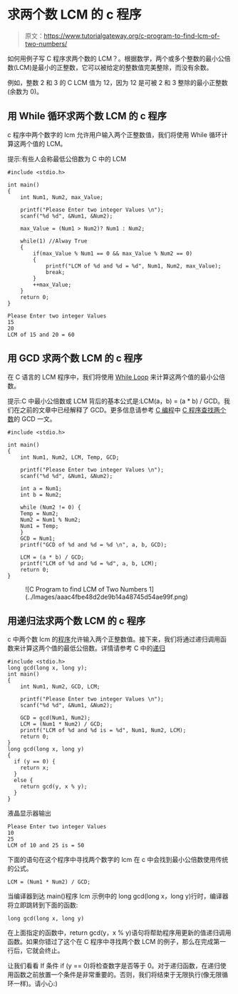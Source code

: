 # 求两个数 LCM 的 c 程序

> 原文：<https://www.tutorialgateway.org/c-program-to-find-lcm-of-two-numbers/>

如何用例子写 C 程序求两个数的 LCM？。根据数学，两个或多个整数的最小公倍数(LCM)是最小的正整数，它可以被给定的整数值完美整除，而没有余数。

例如，整数 2 和 3 的 C LCM 值为 12，因为 12 是可被 2 和 3 整除的最小正整数(余数为 0)。

## 用 While 循环求两个数 LCM 的 c 程序

c 程序中两个数字的 lcm 允许用户输入两个正整数值，我们将使用 While 循环计算这两个值的 LCM。

提示:有些人会称最低公倍数为 C 中的 LCM

```
#include <stdio.h>

int main()
{
    int Num1, Num2, max_Value;

    printf("Please Enter two integer Values \n");
    scanf("%d %d", &Num1, &Num2);

    max_Value = (Num1 > Num2)? Num1 : Num2;

    while(1) //Alway True
    {
    	if(max_Value % Num1 == 0 && max_Value % Num2 == 0) 
    	{
    		printf("LCM of %d and %d = %d", Num1, Num2, max_Value);
    		break;
		}
		++max_Value;
	}
    return 0;
}
```

```
Please Enter two integer Values 
15
20
LCM of 15 and 20 = 60
```

## 用 GCD 求两个数 LCM 的 c 程序

在 C 语言的 LCM 程序中，我们将使用 [While Loop](https://www.tutorialgateway.org/while-loop-in-c/) 来计算这两个值的最小公倍数。

提示:C 中最小公倍数或 LCM 背后的基本公式是:LCM(a，b) = (a * b) / GCD。我们在之前的文章中已经解释了 GCD。更多信息请参考 [C 编程](https://www.tutorialgateway.org/c-programming/)中 [C 程序查找两个数](https://www.tutorialgateway.org/c-program-to-find-gcd-of-two-numbers/)的 GCD 一文。

```
#include <stdio.h>

int main()
{
    int Num1, Num2, LCM, Temp, GCD;

    printf("Please Enter two integer Values \n");
    scanf("%d %d", &Num1, &Num2);

    int a = Num1;
    int b = Num2;

    while (Num2 != 0) {
 	Temp = Num2;
 	Num2 = Num1 % Num2;
 	Num1 = Temp;
    }
    GCD = Num1;
    printf("GCD of %d and %d = %d \n", a, b, GCD);

    LCM = (a * b) / GCD;
    printf("LCM of %d and %d = %d", a, b, LCM);
    return 0;
}
```

<figure class="wp-block-image">![C Program to find LCM of Two Numbers 1](../Images/aaac4fbe48d2de9b14a48745d54ae99f.png)</figure>

## 用递归法求两个数 LCM 的 c 程序

c 中两个数 lcm 的[程序](https://www.tutorialgateway.org/c-programming-examples/)允许输入两个正整数值。接下来，我们将通过递归调用函数来计算这两个值的最低公倍数。详情请参考 C 中的[递归](https://www.tutorialgateway.org/recursion-in-c/)

```
#include <stdio.h>
long gcd(long x, long y);
int main()
{
    int Num1, Num2, GCD, LCM;

    printf("Please Enter two integer Values \n");
    scanf("%d %d", &Num1, &Num2);

    GCD = gcd(Num1, Num2);
    LCM = (Num1 * Num2) / GCD;
    printf("LCM of %d and %d is = %d", Num1, Num2, LCM);
    return 0;
}
long gcd(long x, long y) 
{
  if (y == 0) {
  	return x;
  }
  else {
    return gcd(y, x % y);
  }
}
```

液晶显示器输出

```
Please Enter two integer Values 
10
25
LCM of 10 and 25 is = 50
```

下面的语句在这个程序中寻找两个数字的 lcm 在 c 中会找到最小公倍数使用传统的公式。

```
LCM = (Num1 * Num2) / GCD;
```

当编译器到达 main()程序 lcm 示例中的 long gcd(long x，long y)行时，编译器将立即跳转到下面的函数:

```
long gcd(long x, long y)
```

在上面指定的函数中，return gcd(y，x % y)语句将帮助程序用更新的值递归调用函数。如果你错过了这个在 C 程序中寻找两个数 LCM 的例子，那么在完成第一行后，它就会终止。

让我们看看 If 条件 if (y == 0)将检查数字是否等于 0。对于递归函数，在递归使用函数之前放置一个条件是非常重要的。否则，我们将结束于无限执行(像无限循环一样)。请小心:)